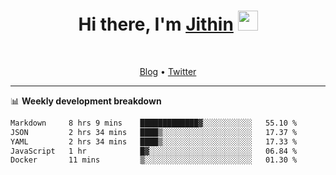 <h1 align="center">Hi there, I'm <a href="https://jithset.github.io/" target="_blank">Jithin</a> <img
src="https://github.com/blackcater/blackcater/raw/main/images/Hi.gif" height="32" /></h1>

<br />

<p align="center">
  <a href="https://jithset.github.io">Blog</a> •
  <a href="https://twitter.com/jithset">Twitter</a>
</p>

---

📊 **Weekly development breakdown**

<!--START_SECTION:waka-->

```txt
Markdown     8 hrs 9 mins    █████████████▓░░░░░░░░░░░   55.10 %
JSON         2 hrs 34 mins   ████▒░░░░░░░░░░░░░░░░░░░░   17.37 %
YAML         2 hrs 34 mins   ████▒░░░░░░░░░░░░░░░░░░░░   17.33 %
JavaScript   1 hr            █▓░░░░░░░░░░░░░░░░░░░░░░░   06.84 %
Docker       11 mins         ▒░░░░░░░░░░░░░░░░░░░░░░░░   01.30 %
```

<!--END_SECTION:waka-->

